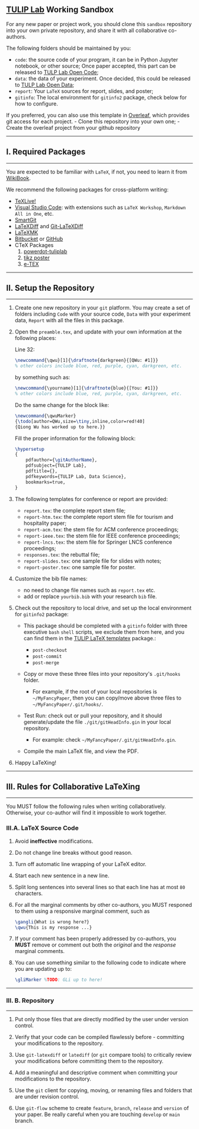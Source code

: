 [TULIP Lab](https://www.tulip.org.au) Working Sandbox
---

For any new paper or project work, you should clone this `sandbox` repository into your own private repository, and share it with all collaborative co-authors.

The following folders should be maintained by you:

   - `code`: the source code of your program, it can be in Python Jupyter notebook, or other source; Once paper accepted, this part can be released to [TULP Lab Open Code](https://github.com/tulip-lab/open-code);
   - `data`: the data of your experiment. Once decided, this could be released to [TULP Lab Open Data](https://github.com/tulip-lab/open-code);
   - `report`: Your `LaTeX` sources for report, slides, and poster;
   - `gitinfo`: The local environment for `gitinfo2` package, check below for how to configure.
    
    
If you preferred, you can also use this template in [Overleaf](https://www.overleaf.com), which provides git access for each project.
    - Clone this repository into your own one;
    - Create the overleaf project from your github repository
  
---
## I. Required Packages
---

You are expected to be familiar with `LaTeX`, if not, you need to learn it from [WikiBook](https://en.wikibooks.org/wiki/LaTeX).

We recommend the following packages for cross-platform writing:

* [TeXLive!](https://tug.org/texlive/) 
* [Visual Studio Code](https://code.visualstudio.com/): with extensions such as `LaTeX Workshop`, `Markdown All in One`, etc.
* [SmartGit](https://www.syntevo.com/smartgit/)
* [LaTeXDiff](https://www.ctan.org/pkg/latexdiff?lang=en) and [Git-LaTeXDiff](https://gitlab.com/git-latexdiff/git-latexdiff)
* [LaTeXMK](https://ctan.org/pkg/latexmk?lang=en)
* [Bitbucket](http://bitbucket.org) or [GitHub](https://github.com/)
* CTeX Packages
  1. [powerdot-tuliplab](https://ctan.org/pkg/powerdot-tuliplab)
  2. [tikz poster](https://ctan.org/pkg/tikzposter?lang=en)
  3. [e-TEX](https://ctan.org/pkg/etex?lang=en)

---
## II. Setup the Repository
---

1. Create one new repository in your `git` platform. You may create a set of folders including 
`Code` with your source code, `Data` with your experiment data, `Report` with all the files in this package. 

1. Open the `preamble.tex`, and update with your own information at the following places:

    Line 32: 

    ```latex
    \newcommand{\qwu}[1]{\draftnote{darkgreen}{[QWu: #1]}}
    % other colors include blue, red, purple, cyan, darkgreen, etc.
    ```
    by something  such as:

    ```latex
    \newcommand{\yourname}[1]{\draftnote{blue}{[You: #1]}}
    % other colors include blue, red, purple, cyan, darkgreen, etc.
    ```

    Do the same change for the block like:
    ```latex
    \newcommand{\qwuMarker}
	{\todo[author=QWu,size=\tiny,inline,color=red!40]
	{Qiong Wu has worked up to here.}}
    ```

    Fill the proper information for the following block:
    ```latex
    \hypersetup
    {
        pdfauthor={\gitAuthorName},
        pdfsubject={TULIP Lab},
        pdftitle={},
        pdfkeywords={TULIP Lab, Data Science},
        bookmarks=true,  
    }
    ```

3. The following templates for conference or report are provided:
    - `report.tex`: the complete report stem file;
    - `report-htm.tex`: the complete report stem file for tourism and hospitality paper;
    - `report-acm.tex`: the stem file for ACM conference proceedings;
    - `report-ieee.tex`: the stem file for IEEE conference proceedings;
    - `report-lncs.tex`: the stem file for Springer LNCS conference proceedings;
    - `responses.tex`: the rebuttal file;
    - `report-slides.tex`: one sample file for slides with notes;
    - `report-poster.tex`: one sample file for poster. 
    

4. Customize the bib file names:
    - no need to change file names such as `report.tex` etc.
    - add or replace `yourbib.bib` with your research `bib` file.


5. Check out the repository to local drive, and set up the local environment for `gitinfo2` package:

    - This package should be completed with a `gitinfo` folder with three executive `bash` `shell` scripts, we exclude them from here, and you can find them in the [TULIP LaTeX templatex](https://github.com/tulip-lab/templatex) package.:
        *  `post-checkout`
        *  `post-commit`
        *  `post-merge`

    -  Copy or move these three files into your repository's `.git/hooks` folder. 
        -  For example, if the root of your local repositories is `~/MyFancyPaper`, then you can copy/move above three files to `~/MyFancyPaper/.git/hooks/`.

    - Test Run: check out or pull your repository, and it should generate/update the file `./git/gitHeadInfo.gin` in your local repository.
        - For example: check `~/MyFancyPaper/.git/gitHeadInfo.gin`.

    - Compile the main LaTeX file, and view the PDF.

6. Happy LaTeXing!

---
## III. Rules for Collaborative LaTeXing
---

You MUST follow the following rules when writing collaboratively. Otherwise, your co-author will find it impossible to work together.

### III.A. LaTeX Source Code

1. Avoid **ineffective** modifications.

1. Do not change line breaks without good reason.

1. Turn off automatic line wrapping of your LaTeX editor.

1. Start each new sentence in a new line.

1. Split long sentences into several lines so that each line has at most `80` characters.

1. For all the marginal comments by other co-authors, you MUST responed to them using a responsive marginal comment, such as

    ```latex
    \gangli{What is wrong here?}
    \qwu{This is my response ...}
    ```

1. If your comment has been properly addressed by co-authors, you **MUST** remove or comment out both the *original* and the *response* marginal comments.

1. You can use something similar to the following code to indicate where you are updating up to:

    ```latex
    \gliMarker %TODO: GLi up to here!
    ```

---
### III. B. Repository
---

1. Put only those files that are directly modified by the user under version control.

1. Verify that your code can be compiled flawlessly before - committing your modifications to the repository.

1. Use `git-latexdiff` or `latediff` (or `git` compare tools) to critically review your modifications before committing them to the repository.

1. Add a meaningful and descriptive comment when committing your modifications to the repository.

1. Use the `git` client for copying, moving, or renaming files and folders that are under revision control.

1. Use `git-flow` scheme to create `feature`, `branch`, `release` and `version` of your paper. Be really careful when you are touching `develop` or `main` branch.










